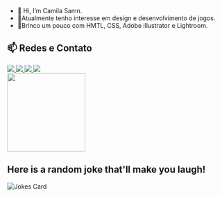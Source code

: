 - 👋 Hi, I’m Camila Samn.
- 👀Atualmente tenho interesse em  design e desenvolvimento de jogos.
- 🌱Brinco um pouco com HMTL, CSS, Adobe illustrator e Lightroom.
 
 <h2 align="">📫 Redes e Contato</h2>

<div align="">
   <a href="https://codepen.io/_samnKa" target="_blank"> 
    <img src="https://img.shields.io/badge/Codepen-000000?style=for-the-badge&logo=codepen&logoColor=whitee" target="_blank"> 
  </a>
  <a href = "mailto:camilasamnka@gmail.com">
    <img src="https://img.shields.io/badge/-Gmail-%23333?style=for-the-badge&logo=gmail&logoColor=white" target="_blank">
  </a>
  <a href="https://www.instagram.com/_samnka/" target="_blank"> 
    <img src="https://img.shields.io/badge/instagram-%23E4405F.svg?style=for-the-badge&logo=Instagram&logoColor=white" target="_blank"> 
  </a>
    <a href="https://twitter.com/_samnKa" target="_blank"> 
    <img src="https://img.shields.io/badge/twitter-%231DA1F2.svg?style=for-the-badge&logo=Twitter&logoColor=white" target="_blank" > 
  </a>
</div>

<div align="">
  <a href="https://github.com/kmisamnka">
    <img height="180em" src="https://github-readme-stats.vercel.app/api?username=kmisamnka&show_icons=true&theme=dracula&include_all_commits=true&count_private=true"/>
  </a>
</div>




 ##   Here is a random joke that'll make you laugh!
 ![Jokes Card](https://readme-jokes.vercel.app/api)

